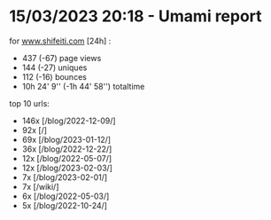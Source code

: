 # 15/03/2023 20:18 - Umami report
for www.shifeiti.com [24h] :

 - 437 (-67) page views
 - 144 (-27) uniques
 - 112 (-16) bounces
 - 10h 24' 9'' (-1h 44' 58'') totaltime


top 10 urls:
 - 146x [/blog/2022-12-09/]
 - 92x [/]
 - 69x [/blog/2023-01-12/]
 - 36x [/blog/2022-12-22/]
 - 12x [/blog/2022-05-07/]
 - 12x [/blog/2023-02-03/]
 - 7x [/blog/2023-02-01/]
 - 7x [/wiki/]
 - 6x [/blog/2022-05-03/]
 - 5x [/blog/2022-10-24/]


